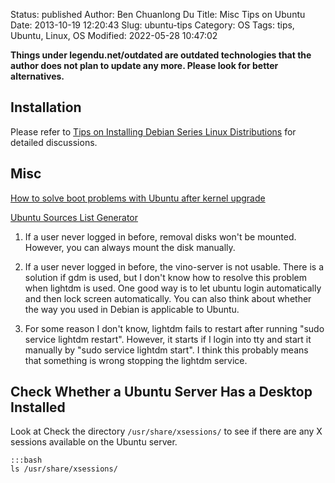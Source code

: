 Status: published
Author: Ben Chuanlong Du
Title: Misc Tips on Ubuntu
Date: 2013-10-19 12:20:43
Slug: ubuntu-tips
Category: OS
Tags: tips, Ubuntu, Linux, OS
Modified: 2022-05-28 10:47:02

**Things under legendu.net/outdated are outdated technologies that the author does not plan to update any more. Please look for better alternatives.**

## Installation 

Please refer to
[Tips on Installing Debian Series Linux Distributions](https://www.legendu.net/en/blog/tips-for-installing-debian/)
for detailed discussions.

## Misc
 
[How to solve boot problems with Ubuntu after kernel upgrade](http://www.dedoimedo.com/computers/ubuntu-initrd-bug.html)

[Ubuntu Sources List Generator](https://repogen.simplylinux.ch/)

1. If a user never logged in before, 
    removal disks won't be mounted.
    However,
    you can always mount the disk manually.

2. If a user never logged in before, the vino-server is not usable. 
    There is a solution if gdm is used, 
    but I don't know how to resolve this problem when lightdm is used. 
    One good way is to let ubuntu login automatically and then lock screen automatically.
    You can also think about whether the way you used in Debian is applicable to Ubuntu.

6. For some reason I don't know, lightdm fails to restart after running "sudo service lightdm restart".
    However, it starts if I login into tty and start it manually by "sudo service lightdm start".
    I think this probably means that something is wrong stopping the lightdm service. 

## Check Whether a Ubuntu Server Has a Desktop Installed

Look at 
Check the directory `/usr/share/xsessions/` to see 
if there are any X sessions available on the Ubuntu server.

    :::bash
    ls /usr/share/xsessions/
